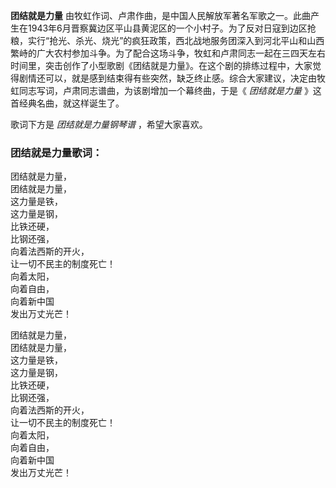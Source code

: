 

**团结就是力量**
由牧虹作词、卢肃作曲，是中国人民解放军著名军歌之一。此曲产生在1943年6月晋察冀边区平山县黄泥区的一个小村子。为了反对日寇到边区抢粮，实行“抢光、杀光、烧光”的疯狂政策，西北战地服务团深入到河北平山和山西繁峙的广大农村参加斗争。为了配合这场斗争，牧虹和卢肃同志一起在三四天左右时间里，突击创作了小型歌剧《团结就是力量》。在这个剧的排练过程中，大家觉得剧情还可以，就是感到结束得有些突然，缺乏终止感。综合大家建议，决定由牧虹同志写词，卢肃同志谱曲，为该剧增加一个幕终曲，于是《
_团结就是力量_ 》这首经典名曲，就这样诞生了。

  
歌词下方是 _团结就是力量钢琴谱_ ，希望大家喜欢。

### 团结就是力量歌词：

团结就是力量，  
团结就是力量，  
这力量是铁，  
这力量是钢，  
比铁还硬，  
比钢还强，  
向着法西斯的开火，  
让一切不民主的制度死亡！  
向着太阳，  
向着自由，  
向着新中国  
发出万丈光芒！

团结就是力量，  
团结就是力量，  
这力量是铁，  
这力量是钢，  
比铁还硬，  
比钢还强，  
向着法西斯的开火，  
让一切不民主的制度死亡！  
向着太阳，  
向着自由，  
向着新中国  
发出万丈光芒！

